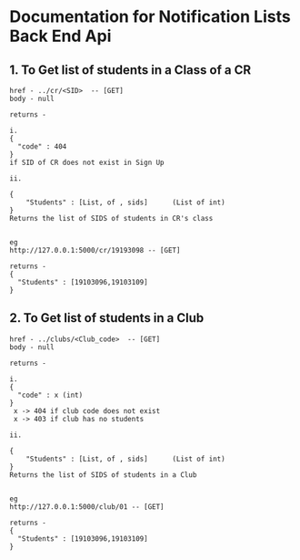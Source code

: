 # Documentation for Notification Lists Back End Api

## 1. To Get list of students in a Class of a CR

    href - ../cr/<SID>  -- [GET]
    body - null

    returns - 

    i.
    {
      "code" : 404
    }
    if SID of CR does not exist in Sign Up

    ii. 

    {
        "Students" : [List, of , sids]      (List of int)
    }
    Returns the list of SIDS of students in CR's class


    eg 
    http://127.0.0.1:5000/cr/19193098 -- [GET]

    returns - 
    {
      "Students" : [19103096,19103109]
    }
    
## 2. To Get list of students in a Club

    href - ../clubs/<Club_code>  -- [GET]
    body - null

    returns - 

    i.
    {
      "code" : x (int)
    }
     x -> 404 if club code does not exist
     x -> 403 if club has no students

    ii. 

    {
        "Students" : [List, of , sids]      (List of int)
    }
    Returns the list of SIDS of students in a Club


    eg 
    http://127.0.0.1:5000/club/01 -- [GET]

    returns - 
    {
      "Students" : [19103096,19103109]
    }
    